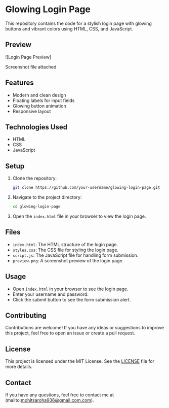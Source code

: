# Glowing Login Page

This repository contains the code for a stylish login page with glowing buttons and vibrant colors using HTML, CSS, and JavaScript.

## Preview

![Login Page Preview] 

Screenshot file attached

## Features

- Modern and clean design
- Floating labels for input fields
- Glowing button animation
- Responsive layout

## Technologies Used

- HTML
- CSS
- JavaScript

## Setup

1. Clone the repository:
    ```bash
    git clone https://github.com/your-username/glowing-login-page.git
    ```
2. Navigate to the project directory:
    ```bash
    cd glowing-login-page
    ```
3. Open the `index.html` file in your browser to view the login page.

## Files

- `index.html`: The HTML structure of the login page.
- `styles.css`: The CSS file for styling the login page.
- `script.js`: The JavaScript file for handling form submission.
- `preview.png`: A screenshot preview of the login page.

## Usage

- Open `index.html` in your browser to see the login page.
- Enter your username and password.
- Click the submit button to see the form submission alert.

## Contributing

Contributions are welcome! If you have any ideas or suggestions to improve this project, feel free to open an issue or create a pull request.

## License

This project is licensed under the MIT License. See the [LICENSE](LICENSE) file for more details.

## Contact

If you have any questions, feel free to contact me at (mailto:mohitsaroha936@gmail.com.com).
